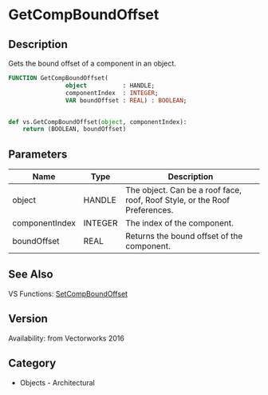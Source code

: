 # GetCompBoundOffset

## Description
Gets the bound offset of a component in an object.

```pascal
FUNCTION GetCompBoundOffset(
				object          : HANDLE;
				componentIndex  : INTEGER;
				VAR boundOffset : REAL) : BOOLEAN;
```

```python

def vs.GetCompBoundOffset(object, componentIndex):
    return (BOOLEAN, boundOffset)
```

## Parameters
|Name|Type|Description|
|---|---|---|
|object|HANDLE|The object. Can be a roof face, roof, Roof Style, or the Roof Preferences.|
|componentIndex|INTEGER|The index of the component.|
|boundOffset|REAL|Returns the bound offset of the component.|

## See Also
VS Functions:
[SetCompBoundOffset](SetCompBoundOffset.md)

## Version
Availability: from Vectorworks 2016
## Category
* Objects - Architectural

